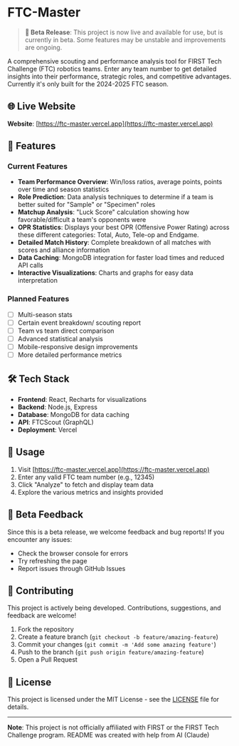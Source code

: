 # FTC-Master
> **🚧 Beta Release**: This project is now live and available for use, but is currently in beta. Some features may be unstable and improvements are ongoing.

A comprehensive scouting and performance analysis tool for FIRST Tech Challenge (FTC) robotics teams. Enter any team number to get detailed insights into their performance, strategic roles, and competitive advantages. Currently it's only built for the 2024-2025 FTC season.

## 🌐 Live Website
**Website**: [https://ftc-master.vercel.app](https://ftc-master.vercel.app)

## 🚀 Features
### Current Features
- **Team Performance Overview**: Win/loss ratios, average points, points over time and season statistics
- **Role Prediction**: Data analysis techniques to determine if a team is better suited for "Sample" or "Specimen" roles
- **Matchup Analysis**: "Luck Score" calculation showing how favorable/difficult a team's opponents were
- **OPR Statistics**: Displays your best OPR (Offensive Power Rating) across these different categories: Total, Auto, Tele-op and Endgame.
- **Detailed Match History**: Complete breakdown of all matches with scores and alliance information
- **Data Caching**: MongoDB integration for faster load times and reduced API calls
- **Interactive Visualizations**: Charts and graphs for easy data interpretation

### Planned Features
- [ ] Multi-season stats
- [ ] Certain event breakdown/ scouting report 
- [ ] Team vs team direct comparison
- [ ] Advanced statistical analysis
- [ ] Mobile-responsive design improvements
- [ ] More detailed performance metrics

## 🛠️ Tech Stack
- **Frontend**: React, Recharts for visualizations
- **Backend**: Node.js, Express
- **Database**: MongoDB for data caching
- **API**: FTCScout (GraphQL)
- **Deployment**: Vercel

## 🎯 Usage
1. Visit [https://ftc-master.vercel.app](https://ftc-master.vercel.app)
2. Enter any valid FTC team number (e.g., 12345)
3. Click "Analyze" to fetch and display team data
4. Explore the various metrics and insights provided

## 🐛 Beta Feedback
Since this is a beta release, we welcome feedback and bug reports! If you encounter any issues:
- Check the browser console for errors
- Try refreshing the page
- Report issues through GitHub Issues

## 🤝 Contributing
This project is actively being developed. Contributions, suggestions, and feedback are welcome!

1. Fork the repository
2. Create a feature branch (`git checkout -b feature/amazing-feature`)
3. Commit your changes (`git commit -m 'Add some amazing feature'`)
4. Push to the branch (`git push origin feature/amazing-feature`)
5. Open a Pull Request

## 📄 License
This project is licensed under the MIT License - see the [LICENSE](LICENSE) file for details.

---
**Note**: This project is not officially affiliated with FIRST or the FIRST Tech Challenge program. README was created with help from AI (Claude)
